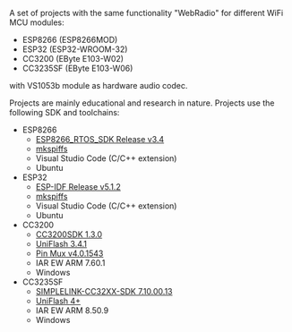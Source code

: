 A set of projects with the same functionality "WebRadio" for different WiFi MCU modules:
* ESP8266 (ESP8266MOD)
* ESP32 (ESP32-WROOM-32)
* CC3200 (EByte E103-W02)
* CC3235SF (EByte E103-W06)

with VS1053b module as hardware audio codec.

Projects are mainly educational and research in nature. Projects use the following SDK and toolchains:
* ESP8266
  * [ESP8266_RTOS_SDK Release v3.4](https://github.com/espressif/ESP8266_RTOS_SDK)
  * [mkspiffs](https://github.com/homewsn/mkspiffs)
  * Visual Studio Code (C/C++ extension)
  * Ubuntu
* ESP32
  * [ESP-IDF Release v5.1.2](https://github.com/espressif/esp-idf)
  * [mkspiffs](https://github.com/homewsn/mkspiffs)
  * Visual Studio Code (C/C++ extension)
  * Ubuntu
* CC3200
  * [CC3200SDK 1.3.0](https://www.ti.com/tool/download/CC3200SDK)
  * [UniFlash 3.4.1](https://www.ti.com/tool/download/UNIFLASH/3.4.1)
  * [Pin Mux v4.0.1543](https://software-dl.ti.com/ccs/esd/pinmux/pinmux_release_archive.html)
  * IAR EW ARM 7.60.1
  * Windows
* CC3235SF
  * [SIMPLELINK-CC32XX-SDK 7.10.00.13](https://www.ti.com/tool/SIMPLELINK-CC32XX-SDK)
  * [UniFlash 4+](https://www.ti.com/tool/UNIFLASH)
  * IAR EW ARM 8.50.9
  * Windows

